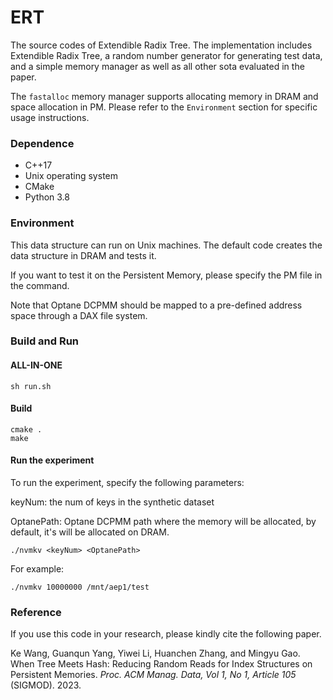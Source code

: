 # ERT

The source codes of Extendible Radix Tree. The implementation includes Extendible Radix Tree, a random number generator for generating test data, and a simple memory manager as well as all other sota evaluated in the paper. 

The `fastalloc` memory manager supports allocating memory in DRAM and space allocation in PM. Please refer to the `Environment` section for specific usage instructions.

### Dependence

* C++17
* Unix operating system
* CMake
* Python 3.8

### Environment

This data structure can run on Unix machines. The default code creates the data structure in DRAM and tests it. 

If you want to test it on the Persistent Memory, please specify the PM file in the command.

Note that Optane DCPMM should be mapped to a pre-defined address space through a DAX file system.

### Build and Run

#### ALL-IN-ONE
```$xslt
sh run.sh
```

#### Build

```
cmake .
make
```

#### Run the experiment
To run the experiment, specify the following parameters:

keyNum: the num of keys in the synthetic dataset

OptanePath: Optane DCPMM path where the memory will be allocated, by default, it's will be allocated on DRAM.

```
./nvmkv <keyNum> <OptanePath>
```
For example:

```
./nvmkv 10000000 /mnt/aep1/test
```

### Reference

If you use this code in your research, please kindly cite the following paper.

Ke Wang, Guanqun Yang, Yiwei Li, Huanchen Zhang, and Mingyu Gao. When Tree Meets Hash: Reducing Random Reads for Index Structures on Persistent Memories. *Proc. ACM Manag. Data, Vol 1, No 1, Article 105* (SIGMOD). 2023.
